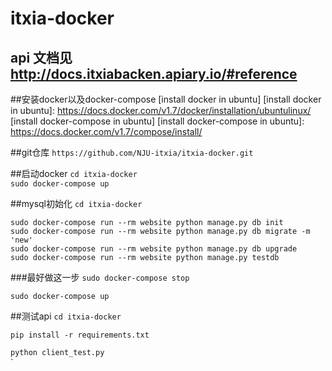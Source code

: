 # itxia-docker
## api 文档见 http://docs.itxiabacken.apiary.io/#reference
##安装docker以及docker-compose
[install docker in ubuntu]
[install docker in ubuntu]: https://docs.docker.com/v1.7/docker/installation/ubuntulinux/
[install docker-compose in ubuntu]
[install docker-compose in ubuntu]: https://docs.docker.com/v1.7/compose/install/

##git仓库
`https://github.com/NJU-itxia/itxia-docker.git`

##启动docker
`cd itxia-docker`  
`sudo docker-compose up ` 

##mysql初始化
`cd itxia-docker`
```
sudo docker-compose run --rm website python manage.py db init
sudo docker-compose run --rm website python manage.py db migrate -m 'new' 
sudo docker-compose run --rm website python manage.py db upgrade 
sudo docker-compose run --rm website python manage.py testdb 
```

###最好做这一步
`sudo docker-compose stop` 

`sudo docker-compose up` 

##测试api
`cd itxia-docker`  

`pip install -r requirements.txt`  

`python client_test.py`  
`

